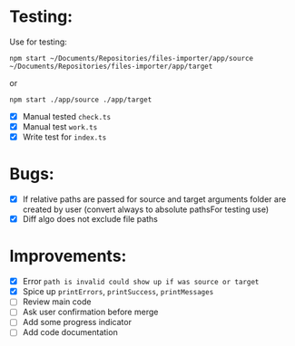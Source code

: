 # Testing:
Use for testing:

```
npm start ~/Documents/Repositories/files-importer/app/source ~/Documents/Repositories/files-importer/app/target
```
or
```
npm start ./app/source ./app/target
```
- [x] Manual tested `check.ts`
- [x] Manual test `work.ts`
- [x] Write test for `index.ts`

# Bugs:
- [x] If relative paths are passed for source and target arguments folder are created by user (convert always to absolute pathsFor testing use)
- [x] Diff algo does not exclude file paths

# Improvements:
- [x] Error `path is invalid could show up if was source or target`
- [x] Spice up  `printErrors`, `printSuccess`, `printMessages`
- [ ] Review main code
- [ ] Ask user confirmation before merge
- [ ] Add some progress indicator
- [ ] Add code documentation

